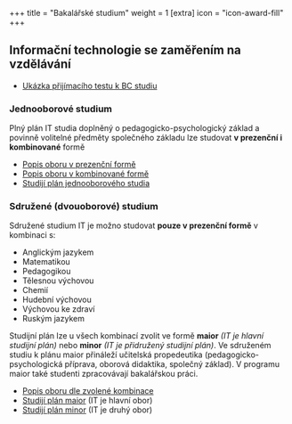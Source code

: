 +++
title = "Bakalářské studium"
weight = 1
[extra]
icon = "icon-award-fill"
+++

## Informační  technologie se zaměřením na vzdělávání

- [Ukázka přijímacího testu k BC studiu](@/uchazeci/bakalarske/test/index.md)

### Jednooborové studium

Plný plán IT studia doplněný o pedagogicko-psychologický základ a povinně volitelné předměty společného základu lze studovat **v prezenční i kombinované** formě

- [Popis oboru v prezenční formě][OPB1 detail]
- [Popis oboru v kombinované formě][OKB1 detail]
- [Studijí plán jednooborového studia][OB1 plan]

### Sdružené (dvouoborové) studium

Sdružené studium IT je možno studovat **pouze v prezenční formě** v kombinaci s:

 - Anglickým jazykem
 - Matematikou 
 - Pedagogikou
 - Tělesnou výchovou
 - Chemií
 - Hudební výchovou
 - Výchovou ke zdraví
 - Ruským jazykem

Studijní plán lze u všech kombinací zvolit ve formě **maior** *(IT je hlavní studijní plán)* nebo **minor** *(IT je přidružený studijní plán)*. 
Ve sdruženém studiu k plánu maior přináleží učitelská propedeutika (pedagogicko-psychologická příprava, oborová didaktika, společný základ). V programu maior také studenti zpracovávají bakalářskou práci.

- [Popis oboru dle zvolené kombinace][OB2 detail]
- [Studijí plán maior][OB2 maior] (IT je hlavní obor)
- [Studijí plán minor][OB2 minor] (IT je druhý obor)


[OKB1 detail]: https://is.cuni.cz/studium/prijimacky/index.php?do=detail_obor&id_obor=24418
[OPB1 detail]: https://is.cuni.cz/studium/prijimacky/index.php?do=detail_obor&id_obor=24191
[OB1 plan]: https://is.cuni.cz/studium/predmety/index.php?do=prohl&fak=11410&oborplan=OB1IT20&rocnik=&graficky=1&b=Zobrazit

[OB2 detail]: https://is.cuni.cz/studium/prijimacky/index.php?do=obory&fakulta=11410&druh=B&obor1=0114RA140004&obor2=&jazyk=&delka=&dvouobor=1&iscedkod=&zobraz=Zobrazit+16+polo%C5%BEek
[OB2 maior]: https://is.cuni.cz/studium/predmety/index.php?do=prohl&fak=11410&oborplan=OB2IT20MA&rocnik=&graficky=1&b=Zobrazit
[OB2 minor]: https://is.cuni.cz/studium/predmety/index.php?do=prohl&fak=11410&oborplan=OB2IT20MI&rocnik=&graficky=1&b=Zobrazit

